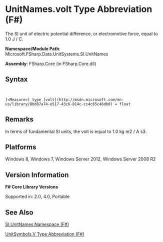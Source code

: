 # UnitNames.volt Type Abbreviation (F#)

The SI unit of electric potential difference, or electromotive force, equal to 1.0 J / C.

**Namespace/Module Path**: Microsoft.FSharp.Data.UnitSystems.SI.UnitNames

**Assembly**: FSharp.Core (in FSharp.Core.dll)


## Syntax


```


[<Measure>] type [volt](http://msdn.microsoft.com/en-us/library/8bd87a74-e517-43c6-814c-cc4c65c46db0) = float

```



## Remarks
In terms of fundamental SI units, the volt is equal to 1.0 kg m2 / A s3.


## Platforms
Windows 8, Windows 7, Windows Server 2012, Windows Server 2008 R2


## Version Information
**F# Core Library Versions**

Supported in: 2.0, 4.0, Portable




## See Also
[SI.UnitNames Namespace &#40;F&#35;&#41;](SI.UnitNames-Namespace-%28FSharp%29.md)

[UnitSymbols.V Type Abbreviation &#40;F&#35;&#41;](UnitSymbols.V-Type-Abbreviation-%28FSharp%29.md)

